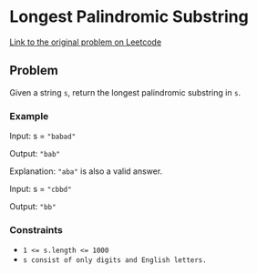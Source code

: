# Longest Palindromic Substring

[Link to the original problem on Leetcode](https://leetcode.com/problems/longest-palindromic-substring/)


## Problem

Given a string `s`, return the longest palindromic substring in `s`.

### Example

Input:
s = `"babad"`

Output:
`"bab"`

Explanation:
`"aba"` is also a valid answer.

Input:
s = `"cbbd"`

Output:
`"bb"`

### Constraints

- `1 <= s.length <= 1000`
- `s consist of only digits and English letters.`